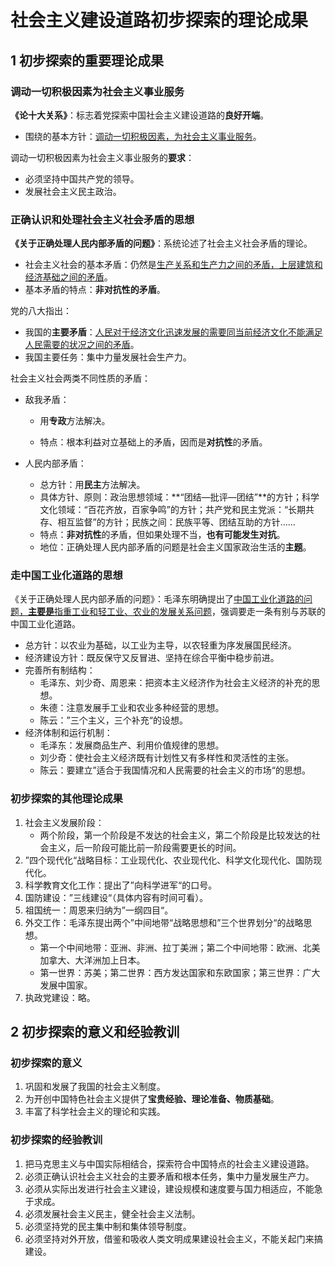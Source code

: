 # 社会主义建设道路初步探索的理论成果

## 1 初步探索的重要理论成果

### 调动一切积极因素为社会主义事业服务

**《论十大关系》**：标志着党探索中国社会主义建设道路的**良好开端**。

- 围绕的基本方针：<u>调动一切积极因素，为社会主义事业服务</u>。

调动一切积极因素为社会主义事业服务的**要求**：

- 必须坚持中国共产党的领导。
- 发展社会主义民主政治。

### 正确认识和处理社会主义社会矛盾的思想

**《关于正确处理人民内部矛盾的问题》**：系统论述了社会主义社会矛盾的理论。

- 社会主义社会的基本矛盾：仍然是<u>生产关系和生产力之间的矛盾，上层建筑和经济基础之间的矛盾</u>。
- 基本矛盾的特点：**非对抗性的矛盾**。

党的八大指出：

- 我国的**主要矛盾**：<u>人民对于经济文化迅速发展的需要同当前经济文化不能满足人民需要的状况之间的矛盾</u>。
- 我国主要任务：集中力量发展社会生产力。

社会主义社会两类不同性质的矛盾：

- 敌我矛盾：

  - 用**专政**方法解决。

  - 特点：根本利益对立基础上的矛盾，因而是**对抗性**的矛盾。

- 人民内部矛盾：
  - 总方针：用**民主**方法解决。
  - 具体方针、原则：政治思想领域：**“团结—批评—团结”**的方针；科学文化领域：“百花齐放，百家争鸣”的方针；共产党和民主党派：“长期共存、相互监督”的方针；民族之间：民族平等、团结互助的方针……
  - 特点：**非对抗性**的矛盾，但如果处理不当，**也有可能发生对抗**。
  - 地位：正确处理人民内部矛盾的问题是社会主义国家政治生活的**主题**。

### 走中国工业化道路的思想

《关于正确处理人民内部矛盾的问题》：毛泽东明确提出了<u>中国工业化道路的问题，**主要是**指重工业和轻工业、农业的发展关系问题</u>，强调要走一条有别与苏联的中国工业化道路。

- 总方针：以农业为基础，以工业为主导，以农轻重为序发展国民经济。
- 经济建设方针：既反保守又反冒进、坚持在综合平衡中稳步前进。
- 完善所有制结构：
  - 毛泽东、刘少奇、周恩来：把资本主义经济作为社会主义经济的补充的思想。
  - 朱德：注意发展手工业和农业多种经营的思想。
  - 陈云：”三个主义，三个补充“的设想。
- 经济体制和运行机制：
  - 毛泽东：发展商品生产、利用价值规律的思想。
  - 刘少奇：使社会主义经济既有计划性又有多样性和灵活性的主张。
  - 陈云：要建立”适合于我国情况和人民需要的社会主义的市场“的思想。

### 初步探索的其他理论成果

1. 社会主义发展阶段：
   - 两个阶段，第一个阶段是不发达的社会主义，第二个阶段是比较发达的社会主义，后一阶段可能比前一阶段需要更长的时间。
2. ”四个现代化“战略目标：工业现代化、农业现代化、科学文化现代化、国防现代化。
3. 科学教育文化工作：提出了”向科学进军“的口号。
4. 国防建设：”三线建设“（具体内容有时间可看）。
5. 祖国统一：周恩来归纳为”一纲四目“。
6. 外交工作：毛泽东提出两个”中间地带“战略思想和”三个世界划分“的战略思想。
   - 第一个中间地带：亚洲、非洲、拉丁美洲；第二个中间地带：欧洲、北美加拿大、大洋洲加上日本。
   - 第一世界：苏美；第二世界：西方发达国家和东欧国家；第三世界：广大发展中国家。
7. 执政党建设：略。

## 2 初步探索的意义和经验教训

### 初步探索的意义

1. 巩固和发展了我国的社会主义制度。
2. 为开创中国特色社会主义提供了**宝贵经验、理论准备、物质基础**。
3. 丰富了科学社会主义的理论和实践。

### 初步探索的经验教训

1. 把马克思主义与中国实际相结合，探索符合中国特点的社会主义建设道路。
2. 必须正确认识社会主义社会的主要矛盾和根本任务，集中力量发展生产力。
3. 必须从实际出发进行社会主义建设，建设规模和速度要与国力相适应，不能急于求成。
4. 必须发展社会主义民主，健全社会主义法制。
5. 必须坚持党的民主集中制和集体领导制度。
6. 必须坚持对外开放，借鉴和吸收人类文明成果建设社会主义，不能关起门来搞建设。

